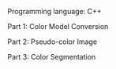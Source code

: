 Programming language: C++

Part 1: Color Model Conversion

Part 2: Pseudo-color Image

Part 3: Color Segmentation
